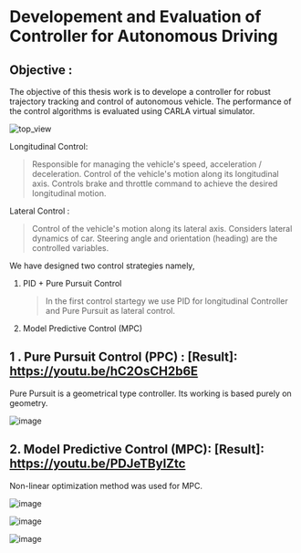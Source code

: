 # Developement and Evaluation of Controller for Autonomous Driving

## Objective :
The objective of this thesis work is to develope a controller for robust trajectory tracking and control of autonomous vehicle. The performance of the control algorithms is evaluated using CARLA virtual simulator. 

![top_view](https://github.com/user-attachments/assets/1620282e-b94b-4d83-9f58-677aa876b3cd)


Longitudinal Control:
> Responsible for managing the vehicle's speed, acceleration / deceleration.
> Control of the vehicle's motion along its longitudinal axis.
> Controls brake and throttle command to achieve the desired longitudinal motion.

Lateral Control :
> Control of the vehicle's motion along its lateral axis.
> Considers lateral dynamics of car.
> Steering angle and orientation (heading) are the controlled variables.

We have designed two control strategies namely, 
1) PID + Pure Pursuit Control
   > In the first control startegy we use PID for longitudinal Controller and Pure Pursuit as lateral control.
   
3) Model Predictive Control (MPC)
   


## 1 . Pure Pursuit Control (PPC)  :          [Result]: https://youtu.be/hC2OsCH2b6E


Pure Pursuit is a geometrical type controller. Its working is based purely on geometry.

![image](https://github.com/user-attachments/assets/5eb3e452-a6f8-408f-8533-dadbb9538d67)



## 2. Model Predictive Control (MPC):         [Result]: https://youtu.be/PDJeTByIZtc

Non-linear optimization method was used for MPC. 

![image](https://github.com/user-attachments/assets/29867def-899f-4f80-a132-525b466db679)


![image](https://github.com/user-attachments/assets/b054d1d7-880d-44a0-b2b0-f31474c2306c)

![image](https://github.com/user-attachments/assets/6311db15-8ffc-4143-a8a8-415a86d33b60)








